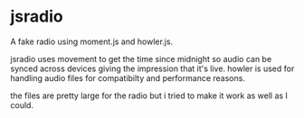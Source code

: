 # jsradio
A fake radio using moment.js and howler.js.

jsradio uses movement to get the time since midnight so audio can be synced across devices giving the impression that it's live. howler is used for handling audio files for compatibilty and performance reasons.

the files are pretty large for the radio but i tried to make it work as well as I could.
